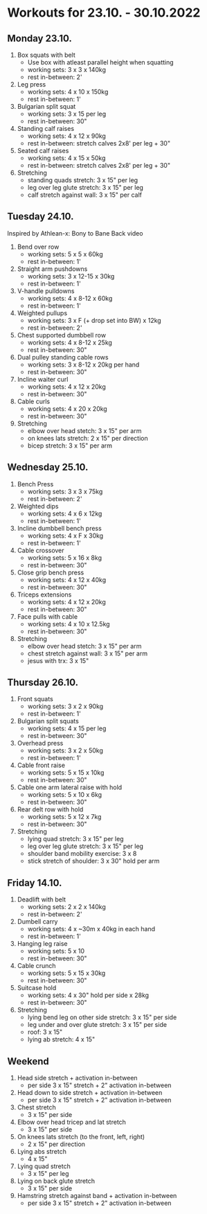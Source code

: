 # Workouts for 23.10. - 30.10.2022

## Monday 23.10.

1. Box squats with belt
   - Use box with atleast parallel height when squatting
   - working sets: 3 x 3 x 140kg
   - rest in-between: 2'
2. Leg press
   - working sets: 4 x 10 x 150kg
   - rest in-between: 1'
3. Bulgarian split squat
   - working sets: 3 x 15 per leg
   - rest in-between: 30"
4. Standing calf raises
   - working sets: 4 x 12 x 90kg
   - rest in-between: stretch calves 2x8' per leg + 30"
5. Seated calf raises
   - working sets: 4 x 15 x 50kg
   - rest in-between: stretch calves 2x8' per leg + 30"
6. Stretching
   - standing quads stretch: 3 x 15" per leg
   - leg over leg glute stretch: 3 x 15" per leg
   - calf stretch against wall: 3 x 15" per calf

## Tuesday 24.10.

Inspired by Athlean-x: Bony to Bane Back video

1. Bend over row
   - working sets: 5 x 5 x 60kg
   - rest in-between: 1'
2. Straight arm pushdowns
   - working sets: 3 x 12-15 x 30kg
   - rest in-between: 1'
3. V-handle pulldowns
   - working sets: 4 x 8-12 x 60kg
   - rest in-between: 1'
4. Weighted pullups
   - working sets: 3 x F (+ drop set into BW) x 12kg
   - rest in-between: 2'
5. Chest supported dumbbell row
   - working sets: 4 x 8-12 x 25kg
   - rest in-between: 30"
6. Dual pulley standing cable rows
   - working sets: 3 x 8-12 x 20kg per hand
   - rest in-between: 30"
7. Incline waiter curl
   - working sets: 4 x 12 x 20kg
   - rest in-between: 30"
8. Cable curls
   - working sets: 4 x 20 x 20kg
   - rest in-between: 30"
9. Stretching
   - elbow over head stetch: 3 x 15" per arm
   - on knees lats stretch: 2 x 15" per direction
   - bicep stretch: 3 x 15" per arm

## Wednesday 25.10.

1. Bench Press
   - working sets: 3 x 3 x 75kg
   - rest in-between: 2'
2. Weighted dips
   - working sets: 4 x 6 x 12kg
   - rest in-between: 1'
3. Incline dumbbell bench press
   - working sets: 4 x F x 30kg
   - rest in-between: 1'
4. Cable crossover
   - working sets: 5 x 16 x 8kg
   - rest in-between: 30"
5. Close grip bench press
   - working sets: 4 x 12 x 40kg
   - rest in-between: 30"
6. Triceps extensions
   - working sets: 4 x 12 x 20kg
   - rest in-between: 30"
7. Face pulls with cable
   - working sets: 4 x 10 x 12.5kg
   - rest in-between: 30"
8. Stretching
   - elbow over head stetch: 3 x 15" per arm
   - chest stretch against wall: 3 x 15" per arm
   - jesus with trx: 3 x 15"

## Thursday 26.10.

1. Front squats
   - working sets: 3 x 2 x 90kg
   - rest in-between: 1'
2. Bulgarian split squats
   - working sets: 4 x 15 per leg
   - rest in-between: 30"
3. Overhead press
   - working sets: 3 x 2 x 50kg
   - rest in-between: 1'
4. Cable front raise
   - working sets: 5 x 15 x 10kg
   - rest in-between: 30"
5. Cable one arm lateral raise with hold
   - working sets: 5 x 10 x 6kg
   - rest in-between: 30"
6. Rear delt row with hold
   - working sets: 5 x 12 x 7kg
   - rest in-between: 30"
7. Stretching
   - lying quad stretch: 3 x 15" per leg
   - leg over leg glute stretch: 3 x 15" per leg
   - shoulder band mobility exercise: 3 x 8
   - stick stretch of shoulder: 3 x 30" hold per arm

## Friday 14.10.

1. Deadlift with belt
   - working sets: 2 x 2 x 140kg
   - rest in-between: 2'
2. Dumbell carry
   - working sets: 4 x ~30m x 40kg in each hand
   - rest in-between: 1'
3. Hanging leg raise
   - working sets: 5 x 10
   - rest in-between: 30"
4. Cable crunch
   - working sets: 5 x 15 x 30kg
   - rest in-between: 30"
5. Suitcase hold
   - working sets: 4 x 30" hold per side x 28kg
   - rest in-between: 30"
6. Stretching
   - lying bend leg on other side stretch: 3 x 15" per side
   - leg under and over glute stretch: 3 x 15" per side
   - roof: 3 x 15"
   - lying ab stretch: 4 x 15"

## Weekend

1. Head side stretch + activation in-between
   - per side 3 x 15" stretch + 2" activation in-between
2. Head down to side stretch + activation in-between
   - per side 3 x 15" stretch + 2" activation in-between
3. Chest stretch
   - 3 x 15" per side
4. Elbow over head tricep and lat stretch
   - 3 x 15" per side
5. On knees lats stretch (to the front, left, right)
   - 2 x 15" per direction
6. Lying abs stretch
   - 4 x 15"
7. Lying quad stretch
   - 3 x 15" per leg
8. Lying on back glute stretch
   - 3 x 15" per side
9. Hamstring stretch against band + activation in-between
   - per side 3 x 15" stretch + 2" activation in-between

